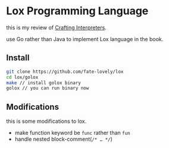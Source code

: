 # Lox Programming Language

this is my review of [Crafting Interpreters](). 

use Go rather than Java to implement Lox language in the book.

## Install

```bash
git clone https://github.com/fate-lovely/lox
cd lox/golox
make // install golox binary
golox // you can run binary now
```

## Modifications

this is some modifications to lox.

- make function keyword be `func` rather than `fun`
- handle nested block-comment(`/* … */`)